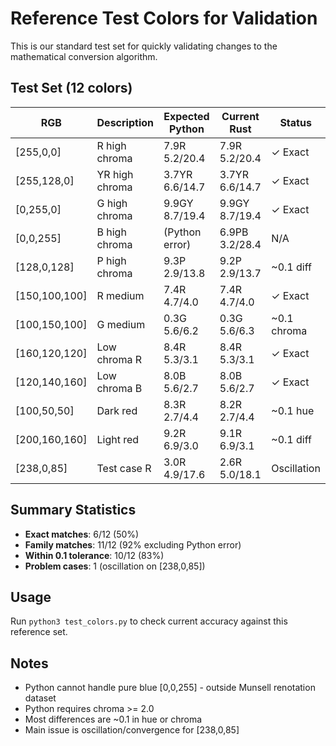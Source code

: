 # Reference Test Colors for Validation

This is our standard test set for quickly validating changes to the mathematical conversion algorithm.

## Test Set (12 colors)

| RGB | Description | Expected Python | Current Rust | Status |
|-----|-------------|-----------------|--------------|--------|
| [255,0,0] | R high chroma | 7.9R 5.2/20.4 | 7.9R 5.2/20.4 | ✓ Exact |
| [255,128,0] | YR high chroma | 3.7YR 6.6/14.7 | 3.7YR 6.6/14.7 | ✓ Exact |
| [0,255,0] | G high chroma | 9.9GY 8.7/19.4 | 9.9GY 8.7/19.4 | ✓ Exact |
| [0,0,255] | B high chroma | (Python error) | 6.9PB 3.2/28.4 | N/A |
| [128,0,128] | P high chroma | 9.3P 2.9/13.8 | 9.2P 2.9/13.7 | ~0.1 diff |
| [150,100,100] | R medium | 7.4R 4.7/4.0 | 7.4R 4.7/4.0 | ✓ Exact |
| [100,150,100] | G medium | 0.3G 5.6/6.2 | 0.3G 5.6/6.3 | ~0.1 chroma |
| [160,120,120] | Low chroma R | 8.4R 5.3/3.1 | 8.4R 5.3/3.1 | ✓ Exact |
| [120,140,160] | Low chroma B | 8.0B 5.6/2.7 | 8.0B 5.6/2.7 | ✓ Exact |
| [100,50,50] | Dark red | 8.3R 2.7/4.4 | 8.2R 2.7/4.4 | ~0.1 hue |
| [200,160,160] | Light red | 9.2R 6.9/3.0 | 9.1R 6.9/3.1 | ~0.1 diff |
| [238,0,85] | Test case R | 3.0R 4.9/17.6 | 2.6R 5.0/18.1 | Oscillation |

## Summary Statistics
- **Exact matches**: 6/12 (50%)
- **Family matches**: 11/12 (92% excluding Python error)
- **Within 0.1 tolerance**: 10/12 (83%)
- **Problem cases**: 1 (oscillation on [238,0,85])

## Usage
Run `python3 test_colors.py` to check current accuracy against this reference set.

## Notes
- Python cannot handle pure blue [0,0,255] - outside Munsell renotation dataset
- Python requires chroma >= 2.0
- Most differences are ~0.1 in hue or chroma
- Main issue is oscillation/convergence for [238,0,85]